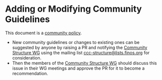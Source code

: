 # Adding or Modifying Community Guidelines

This document is a [community policy].

- New community guidelines or changes to existing ones can be suggested by anyone by raising a PR and notifying the [Community Structure WG] using the mailing list <ccc-structure@lists.finos.org> for consideration.
- Then the members of the [Community Structure WG] should discuss this issue in their WG meetings and approve the PR for it to become a recommendation.

[community policy]: ./README.md
[Community Structure WG]: ../governance/community-structure.md#working-groups
